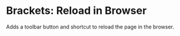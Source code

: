 Brackets: Reload in Browser
===========================

Adds a toolbar button and shortcut to reload the page in the browser.